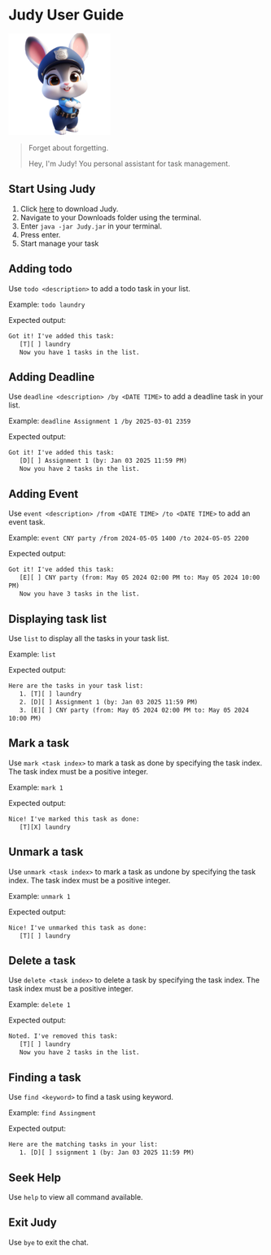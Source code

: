 # Judy User Guide

<img src="Judy.png" alt="Judy" width="200">

> Forget about forgetting.
> 
> Hey, I'm Judy! You personal assistant for task management.

## Start Using Judy
1. Click [here](https://github.com/ziyi22/ip/releases/download/A-Release/Judy.jar) to download Judy.
2. Navigate to your Downloads folder using the terminal.
3. Enter `java -jar Judy.jar` in your terminal.
4. Press enter.
5. Start manage your task

## Adding todo

Use `todo <description>` to add a todo task in your list.

Example: `todo laundry`

Expected output:
```
Got it! I've added this task:
   [T][ ] laundry
   Now you have 1 tasks in the list. 
```

## Adding Deadline

Use `deadline <description> /by <DATE TIME>` to add a deadline task in your list.

Example: `deadline Assignment 1 /by 2025-03-01 2359`

Expected output:
```
Got it! I've added this task:
   [D][ ] Assignment 1 (by: Jan 03 2025 11:59 PM)
   Now you have 2 tasks in the list. 
```

## Adding Event

Use `event <description> /from <DATE TIME> /to <DATE TIME>` to add an event task.

Example: `event CNY party /from 2024-05-05 1400 /to 2024-05-05 2200`

Expected output:
```
Got it! I've added this task:
   [E][ ] CNY party (from: May 05 2024 02:00 PM to: May 05 2024 10:00 PM)
   Now you have 3 tasks in the list. 
```
## Displaying task list

Use `list` to display all the tasks in your task list.

Example: `list`

Expected output:
```
Here are the tasks in your task list:
   1. [T][ ] laundry
   2. [D][ ] Assignment 1 (by: Jan 03 2025 11:59 PM)
   3. [E][ ] CNY party (from: May 05 2024 02:00 PM to: May 05 2024 10:00 PM)
```

## Mark a task

Use `mark <task index>` to mark a task as done by specifying the task index.
The task index must be a positive integer.

Example: `mark 1`

Expected output:
```
Nice! I've marked this task as done:
   [T][X] laundry
```

## Unmark a task

Use `unmark <task index>` to mark a task as undone by specifying the task index.
The task index must be a positive integer.

Example: `unmark 1`

Expected output:
```
Nice! I've unmarked this task as done:
   [T][ ] laundry
```

## Delete a task

Use `delete <task index>` to delete a task by specifying the task index.
The task index must be a positive integer.

Example: `delete 1`

Expected output:
```
Noted. I've removed this task:
   [T][ ] laundry
   Now you have 2 tasks in the list.
```

## Finding a task

Use `find <keyword>` to find a task using keyword.

Example: `find Assingment`

Expected output:
```
Here are the matching tasks in your list:
   1. [D][ ] ssignment 1 (by: Jan 03 2025 11:59 PM)
```
## Seek Help

Use `help` to view all command available.

## Exit Judy

Use `bye` to exit the chat.
